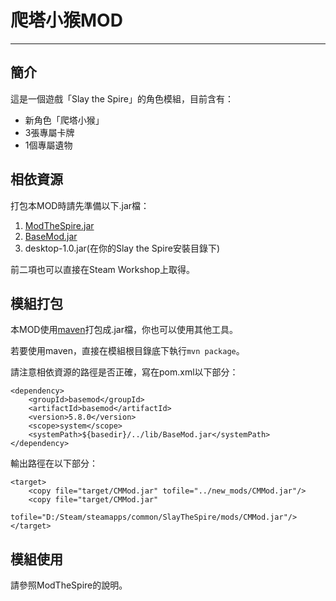 # 爬塔小猴MOD
------------
## 簡介

這是一個遊戲「Slay the Spire」的角色模組，目前含有：
* 新角色「爬塔小猴」
* 3張專屬卡牌
* 1個專屬遺物


## 相依資源

打包本MOD時請先準備以下.jar檔：
1. [ModTheSpire.jar](https://github.com/kiooeht/ModTheSpire)
2. [BaseMod.jar](https://github.com/daviscook477/BaseMod)
3. desktop-1.0.jar(在你的Slay the Spire安裝目錄下)

前二項也可以直接在Steam Workshop上取得。


## 模組打包

本MOD使用[maven](https://maven.apache.org/index.html)打包成.jar檔，你也可以使用其他工具。

若要使用maven，直接在模組根目錄底下執行`mvn package`。

請注意相依資源的路徑是否正確，寫在pom.xml以下部分：

	<dependency>
        <groupId>basemod</groupId>
        <artifactId>basemod</artifactId>
        <version>5.8.0</version>
        <scope>system</scope>
        <systemPath>${basedir}/../lib/BaseMod.jar</systemPath>
    </dependency>

輸出路徑在以下部分：

	<target>
        <copy file="target/CMMod.jar" tofile="../new_mods/CMMod.jar"/>
		<copy file="target/CMMod.jar"
			tofile="D:/Steam/steamapps/common/SlayTheSpire/mods/CMMod.jar"/>
    </target>

## 模組使用

請參照ModTheSpire的說明。
